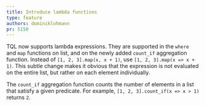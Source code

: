 ```yaml
---
title: Introduce lambda functions
type: feature
authors: dominiklohmann
pr: 5150
---
```


TQL now supports lambda expressions. They are supported in the `where` and `map`
functions on list, and on the newly added `count_if` aggregation function.
Instead of `[1, 2, 3].map(x, x + 1)`, use `[1, 2, 3].map(x => x + 1)`. This
subtle change makes it obvious that the expression is not evaluated on the
entire list, but rather on each element individually.

The `count_if` aggregation function counts the number of elements in a list that
satisfy a given predicate. For example, `[1, 2, 3].count_if(x => x > 1)` returns
`2`.
